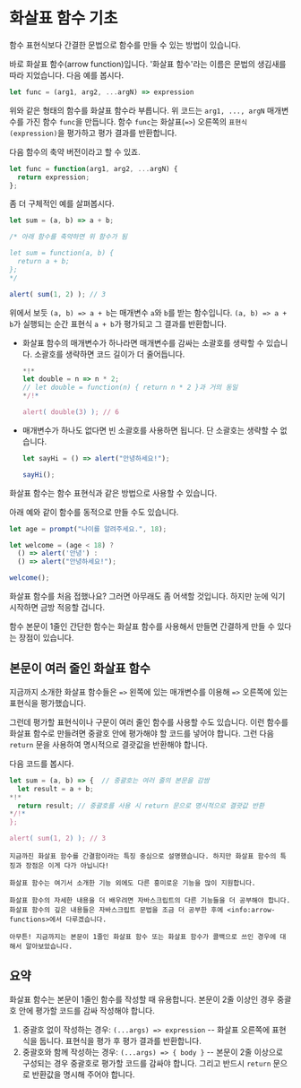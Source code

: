# 화살표 함수 기초

함수 표현식보다 간결한 문법으로 함수를 만들 수 있는 방법이 있습니다.

바로 화살표 함수(arrow function)입니다. '화살표 함수'라는 이름은 문법의 생김새를 따라 지었습니다. 다음 예를 봅시다.

```js
let func = (arg1, arg2, ...argN) => expression
```

위와 같은 형태의 함수를 화살표 함수라 부릅니다. 위 코드는 `arg1, ..., argN` 매개변수를 가진 함수 `func`을 만듭니다. 함수 `func`는 화살표(`=>`) 오른쪽의 `표현식(expression)`을 평가하고 평가 결과를 반환합니다.

다음 함수의 축약 버전이라고 할 수 있죠.

```js
let func = function(arg1, arg2, ...argN) {
  return expression;
};
```

좀 더 구체적인 예를 살펴봅시다.

```js run
let sum = (a, b) => a + b;

/* 아래 함수를 축약하면 위 함수가 됨

let sum = function(a, b) {
  return a + b;
};
*/

alert( sum(1, 2) ); // 3
```

위에서 보듯 `(a, b) => a + b`는 매개변수 `a`와 `b`를 받는 함수입니다. `(a, b) => a + b`가 실행되는 순간 표현식 `a + b`가 평가되고 그 결과를 반환합니다.

- 화살표 함수의 매개변수가 하나라면 매개변수를 감싸는 소괄호를 생략할 수 있습니다. 소괄호를 생략하면 코드 길이가 더 줄어듭니다.


    ```js run
    *!*
    let double = n => n * 2;
    // let double = function(n) { return n * 2 }과 거의 동일
    */!*

    alert( double(3) ); // 6
    ```

- 매개변수가 하나도 없다면 빈 소괄호를 사용하면 됩니다. 단 소괄호는 생략할 수 없습니다.

    ```js run
    let sayHi = () => alert("안녕하세요!");

    sayHi();
    ```

화살표 함수는 함수 표현식과 같은 방법으로 사용할 수 있습니다.

아래 예와 같이 함수를 동적으로 만들 수도 있습니다.

```js run
let age = prompt("나이를 알려주세요.", 18);

let welcome = (age < 18) ?
  () => alert('안녕') :
  () => alert("안녕하세요!");

welcome();
```

화살표 함수를 처음 접했나요? 그러면 아무래도 좀 어색할 것입니다. 하지만 눈에 익기 시작하면 금방 적응할 겁니다.

함수 본문이 1줄인 간단한 함수는 화살표 함수를 사용해서 만들면 간결하게 만들 수 있다는 장점이 있습니다.

## 본문이 여러 줄인 화살표 함수

지금까지 소개한 화살표 함수들은 `=>` 왼쪽에 있는 매개변수를 이용해 `=>` 오른쪽에 있는 표현식을 평가했습니다.

그런데 평가할 표현식이나 구문이 여러 줄인 함수를 사용할 수도 있습니다. 이런 함수를 화살표 함수로 만들려면 중괄호 안에 평가해야 할 코드를 넣어야 합니다. 그런 다음 `return` 문을 사용하여 명시적으로 결괏값을 반환해야 합니다.

다음 코드를 봅시다.

```js run
let sum = (a, b) => {  // 중괄호는 여러 줄의 본문을 감쌈
  let result = a + b;
*!*
  return result; // 중괄호를 사용 시 return 문으로 명시적으로 결괏값 반환
*/!*
};

alert( sum(1, 2) ); // 3
```

```smart header="아직 끝나지 않았습니다."
지금까진 화살표 함수를 간결함이라는 특징 중심으로 설명했습니다. 하지만 화살표 함수의 특징과 장점은 이게 다가 아닙니다!

화살표 함수는 여기서 소개한 기능 외에도 다른 흥미로운 기능을 많이 지원합니다.

화살표 함수의 자세한 내용을 더 배우려면 자바스크립트의 다른 기능들을 더 공부해야 합니다. 화살표 함수의 깊은 내용들은 자바스크립트 문법을 조금 더 공부한 후에 <info:arrow-functions>에서 다루겠습니다.

아무튼! 지금까지는 본문이 1줄인 화살표 함수 또는 화살표 함수가 콜백으로 쓰인 경우에 대해서 알아보았습니다.
```

## 요약

화살표 함수는 본문이 1줄인 함수를 작성할 때 유용합니다. 본문이 2줄 이상인 경우 중괄호 안에 평가할 코드를 감싸 작성해야 합니다. 

1. 중괄호 없이 작성하는 경우: `(...args) => expression` -- 화살표 오른쪽에 표현식을 둡니다. 표현식을 평가 후 평가 결과를 반환합니다.
2. 중괄호와 함께 작성하는 경우: `(...args) => { body }` -- 본문이 2줄 이상으로 구성되는 경우 중괄호로 평가할 코드를 감싸야 합니다. 그리고 반드시 `return` 문으로 반환값을 명시해 주어야 합니다.
